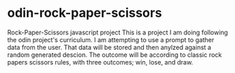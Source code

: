 # odin-rock-paper-scissors
Rock-Paper-Scissors javascript project
This is a project I am doing following the odin project's curriculum. I am attempting to use a prompt to gather data from the user. That data will be stored and then anylzed against a random generated descion. The outcome will be according to classic rock papers scissors rules, with three outcomes; win, lose, and draw.
